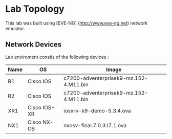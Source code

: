 # Lab Topology

This lab was built using [EVE-NG] (http://www.eve-ng.net) network emulator.

## Network Devices

Lab enviroment constis of the following devices :

| Name  | OS  | Image | 
| --- | --- | --- |
| R1  | Cisco IOS    | c7200-adventerprisek9-mz.152-4.M11.bin |
| R2  | Cisco IOS    | c7200-adventerprisek9-mz.152-4.M11.bin |
| XR1 | Cisco IOS-XR | iosxrv-k9-demo-5.3.4.ova |
| NX1 | Cisco NX-OS  | nxosv-final.7.0.3.I7.1.ova |
